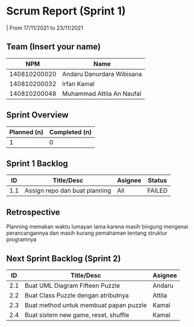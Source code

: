 # Scrum Report (Sprint 1)
| From 17/11/2021 to 23/11/2021

## Team (Insert your name)
| NPM           | Name        |
| ------------- |-------------|
| 140810200020  | Andaru Danurdara Wibisana    |
| 140810200032  | Irfan Kamal    |
| 140810200048  | Muhammad Attila An Naufal |
## Sprint Overview
| Planned (n)   | Completed (n) |
| ------------- |-------------- |
| 1             | 0             |

## Sprint 1 Backlog

| ID  | Title/Desc | Asignee | Status |
| --- | ---------- | ------- | ------ |
| 1.1 | Assign repo dan buat planning | All | FAILED |

## Retrospective 

Planning memakan waktu lumayan lama karena masih bingung mengenai perancangannya dan masih kurang pemahaman tentang struktur programnya

## Next Sprint Backlog (Sprint 2)
| ID  | Title/Desc | Asignee |
| --- | ---------- | ------- |
| 2.1 | Buat UML Diagram Fifteen Puzzle | Andaru | 
| 2.2 | Buat Class Puzzle dengan atributnya | Attila | 
| 2.3 | Buat method untuk membuat papan puzzle | Kamal | 
| 2.4 | Buat sistem new game, reset, shuffle | Kamal | 
